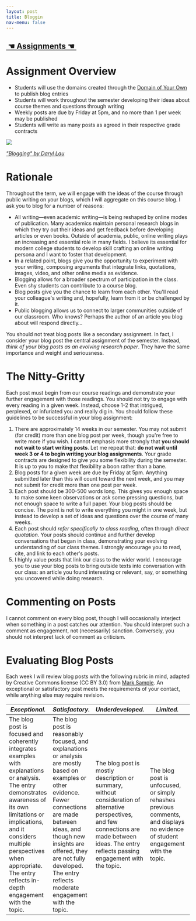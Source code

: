 ```yaml
---
layout: post
title: Bloggin
nav-menu: false
---
```


## [ ☚ Assignments ☚ ][1]

# Assignment Overview

+ Students will use the domains created through the [Domain of Your Own][2] to publish blog entries
+ Students will work throughout the semester developing their ideas about course themes and questions through writing
+ Weekly posts are due by Friday at 5pm, and no more than 1 per week may be published
+ Students will write as many posts as agreed in their respective grade contracts

![][image-1]

*["Blogging" by Daryl Lau][3]*

# Rationale 

Throughout the term, we will engage with the ideas of the course through public writing on your blogs, which I will aggregate on this course blog. I ask you to blog for a number of reasons:

+ All writing—even academic writing—is being reshaped by online modes of publication. Many academics maintain personal research blogs in which they try out their ideas and get feedback before developing articles or even books. Outside of academia, public, online writing plays an increasing and essential role in many fields. I believe its essential for modern college students to develop skill crafting an online writing persona and I want to foster that development.
+ In a related point, blogs give you the opportunity to experiment with your writing, composing arguments that integrate links, quotations, images, video, and other online media as evidence.
+ Blogging allows for a broader spectrum of participation in the class. Even shy students can contribute to a course blog.
+ Blog posts give you the chance to learn from each other. You'll read your colleague's writing and, hopefully, learn from it or be challenged by it.
+ Public blogging allows us to connect to larger communities outside of our classroom. Who knows? Perhaps the author of an article you blog about will respond directly…

You should not treat blog posts like a secondary assignment. In fact, I consider your blog post the central assignment of the semester. Instead, *think of your blog posts as an evolving research paper*. They have the same importance and weight and seriousness.

# The Nitty-Gritty

Each post must begin from our course readings and demonstrate your further engagement with those readings. You should not try to engage with every reading in a given week. Instead, choose 1-2 that intrigued, perplexed, or infuriated you and really dig in. You should follow these guidelines to be successful in your blog assignment:

1. There are approximately 14 weeks in our semester. You may not submit (for credit) more than one blog post per week, though you're free to write more if you wish. I cannot emphasis more strongly that **you should not wait to start writing posts**. Let me repeat that: **do not wait until week 3 or 4 to begin writing your blog assignments**. Your grade contracts are designed to give you some flexibility during the semester. It is up to you to make that flexibility a boon rather than a bane.
2. Blog posts for a given week are due by Friday at 5pm. Anything submitted later than this will count toward the next week, and you may not submit for credit more than one post per week.
3. Each post should be 300-500 words long. This gives you enough space to make some keen observations or ask some pressing questions, but not enough space to write a full paper. Your blog posts should be concise. The point is not to write everything you might in one week, but instead to develop a set of ideas and questions over the course of many weeks. 
4. Each post should *refer specifically to class reading*, often through *direct quotation*. Your posts should continue and further develop conversations that began in class, demonstrating your evolving understanding of our class themes. I strongly encourage you to read, cite, and link to each other's posts.
5. I highly value posts that link our class to the wider world. I encourage you to use your blog posts to bring outside texts into conversation with our class: an article you found interesting or relevant, say, or something you uncovered while doing research. 

# Commenting on Posts

I cannot comment on every blog post, though I will occasionally interject when something in a post catches our attention. You should interpret such a comment as engagement, not (necessarily) sanction. Conversely, you should not interpret lack of comment as criticism.

# Evaluating Blog Posts

Each week I will review blog posts with the following rubric in mind, adapted by Creative Commons license (CC BY 3.0) from [Mark Sample][4]. An exceptional or satisfactory post meets the requirements of your contact, while anything else may require revision.

| _Exceptional._ | _Satisfactory._ | _Underdeveloped._ | _Limited._ | _No Credit._ |
| --- | --- | ---- | ---- | --- |
| The blog post is focused and coherently integrates examples with explanations or analysis. The entry demonstrates awareness of its own limitations or implications, and it considers multiple perspectives when appropriate. The entry reflects in-depth engagement with the topic. | The blog post is reasonably focused, and explanations or analysis are mostly based on examples or other evidence. Fewer connections are made between ideas, and though new insights are offered, they are not fully developed. The entry reflects moderate engagement with the topic. | The blog post is mostly description or summary, without consideration of alternative perspectives, and few connections are made between ideas. The entry reflects passing engagement with the topic. | The blog post is unfocused, or simply rehashes previous comments, and displays no evidence of student engagement with the topic. | The blog post is missing or consists of one or two disconnected sentences.|

[1]:	/assignments.html
[2]:	/assignments/domain-of-your-own
[3]:	https://flic.kr/p/9NKZgU
[4]:	http://www.samplereality.com/2009/08/14/pedagogy-and-the-class-blog/

[image-1]:	https://c2.staticflickr.com/6/5103/5779995446_841402239b_z.jpg
